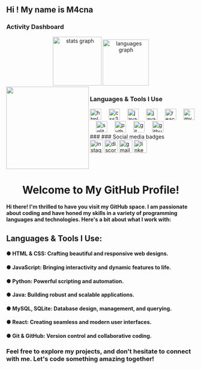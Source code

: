 <h2 align="left">Hi ! My name is M4cna</h2>

### Activity Dashboard
<div align="center">
  <img src="https://github-readme-stats.vercel.app/api?username=M4cna&hide_title=false&hide_rank=false&show_icons=true&include_all_commits=true&count_private=true&disable_animations=false&theme=omni&locale=en&hide_border=false" height="130" alt="stats graph" />
  <img src="https://github-readme-stats.vercel.app/api/top-langs?username=M4cna&locale=en&hide_title=false&layout=compact&card_width=320&langs_count=5&theme=omni&hide_border=false" height="123" alt="languages graph" />
</div>


<img align="left" height="220" src="https://i.pinimg.com/564x/fa/ec/ed/faeced45bc2823ae1b31822c06cee9d7.jpg"/>

### Languages & Tools I Use
<div align="left">
  <img src="https://cdn.jsdelivr.net/gh/devicons/devicon/icons/html5/html5-original.svg" height="30" alt="html5 logo" />
  <img width="12" />
  <img src="https://cdn.jsdelivr.net/gh/devicons/devicon/icons/css3/css3-original.svg" height="30" alt="css3 logo" />
  <img width="12" />
  <img src="https://cdn.jsdelivr.net/gh/devicons/devicon/icons/javascript/javascript-original.svg" height="30" alt="javascript logo" />
  <img width="12" />
  <img src="https://cdn.jsdelivr.net/gh/devicons/devicon/icons/java/java-original.svg" height="30" alt="java logo" />
  <img width="12" />
  <img src="https://cdn.jsdelivr.net/gh/devicons/devicon/icons/react/react-original.svg" height="30" alt="react logo" />
  <img width="12" />
  <img src="https://cdn.jsdelivr.net/gh/devicons/devicon/icons/mysql/mysql-original.svg" height="30" alt="mysql logo" />
  <img width="12" />
  <img src="https://cdn.jsdelivr.net/gh/devicons/devicon/icons/sqlite/sqlite-original.svg" height="30" alt="sqlite logo" />
  <img width="12" />
  <img src="https://cdn.jsdelivr.net/gh/devicons/devicon/icons/python/python-original.svg" height="30" alt="python logo" />
  <img width="12" />
  <img src="https://cdn.jsdelivr.net/gh/devicons/devicon/icons/git/git-original.svg" height="30" alt="git logo" />
  <img width="12" />
  <img src="https://cdn.jsdelivr.net/gh/devicons/devicon/icons/github/github-original.svg" height="30" alt="github logo" />
</div>
### 
### Social media badges
<div align="left">
  <img src="https://img.shields.io/static/v1?message=Instagram&logo=instagram&label=&color=E4405F&logoColor=white&labelColor=&style=for-the-badge" height="35" alt="instagram logo" />
  <img src="https://img.shields.io/static/v1?message=Discord&logo=discord&label=&color=7289DA&logoColor=white&labelColor=&style=for-the-badge" height="35" alt="discord logo" />
  <img src="https://img.shields.io/static/v1?message=Gmail&logo=gmail&label=&color=D14836&logoColor=white&labelColor=&style=for-the-badge" height="35" alt="gmail logo" />
  <img src="https://img.shields.io/static/v1?message=LinkedIn&logo=linkedin&label=&color=0077B5&logoColor=white&labelColor=&style=for-the-badge" height="35" alt="linkedin logo" />
</div>
<br clear="both">
<h1 align="center">Welcome to My GitHub Profile!</h1>
<h4 align="left">Hi there! I'm thrilled to have you visit my GitHub space. I am passionate about coding and have honed my skills in a variety of programming languages and technologies. Here's a bit about what I work with:</h4>
<h2 align="left">Languages & Tools I Use:</h2>
<h4 align="left">● HTML & CSS: Crafting beautiful and responsive web designs.</h4>
<h4 align="left">● JavaScript: Bringing interactivity and dynamic features to life.</h4>
<h4 align="left">● Python: Powerful scripting and automation.</h4>
<h4 align="left">● Java: Building robust and scalable applications.</h4>
<h4 align="left">● MySQL, SQLite: Database design, management, and querying.</h4>
<h4 align="left">● React: Creating seamless and modern user interfaces.</h4>
<h4 align="left">● Git & GitHub: Version control and collaborative coding.</h4>
<h3 align="left">Feel free to explore my projects, and don't hesitate to connect with me. Let's code something amazing together!</h3>
